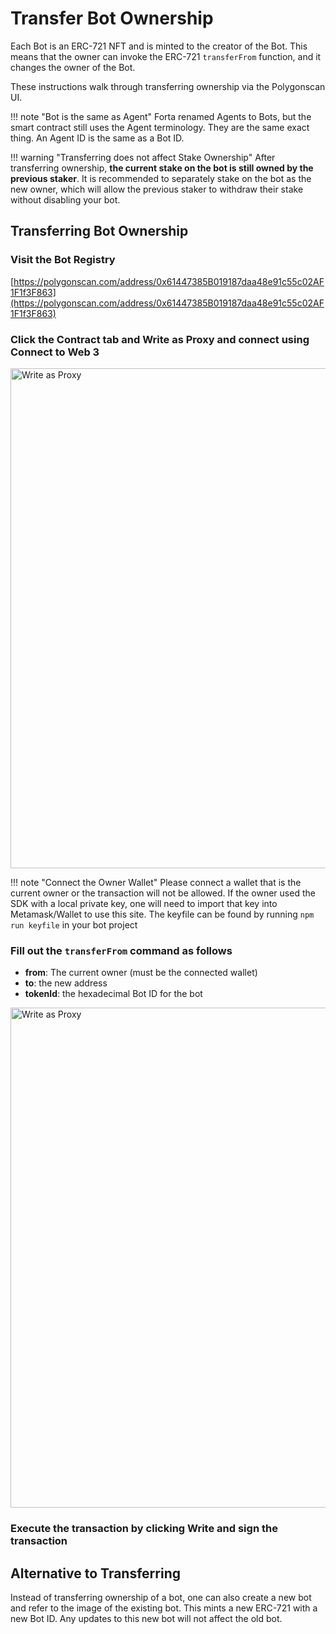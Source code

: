 # Transfer Bot Ownership

Each Bot is an ERC-721 NFT and is minted to the creator of the Bot. This means that the owner can invoke the ERC-721 `transferFrom` function, and it changes the owner of the Bot.

These instructions walk through transferring ownership via the Polygonscan UI.

!!! note "Bot is the same as Agent"
    Forta renamed Agents to Bots, but the smart contract still uses the Agent terminology. They are the same exact thing. An Agent ID is the same as a Bot ID.

!!! warning "Transferring does not affect Stake Ownership"
    After transferring ownership, **the current stake on the bot is still owned by the previous staker**. It is recommended to separately stake on the bot as the new owner, which will allow the previous staker to withdraw their stake without disabling your bot.

## Transferring Bot Ownership

### Visit the **Bot Registry**
[https://polygonscan.com/address/0x61447385B019187daa48e91c55c02AF1F1f3F863](https://polygonscan.com/address/0x61447385B019187daa48e91c55c02AF1F1f3F863)

### Click the **Contract** tab and **Write as Proxy** and connect using **Connect to Web 3**

<img src="../registry-write-as-proxy.png" alt="Write as Proxy" width="800"/>

!!! note "Connect the Owner Wallet"
    Please connect a wallet that is the current owner or the transaction will not be allowed.  If the owner used the SDK with a local private key, one will need to import that key into Metamask/Wallet to use this site.  The keyfile can be found by running `npm run keyfile` in your bot project

### Fill out the `transferFrom` command as follows

- **from**: The current owner (must be the connected wallet)
- **to**: the new address
- **tokenId**: the hexadecimal Bot ID for the bot

<img src="../transfer-from-form.png" alt="Write as Proxy" width="800"/>

### Execute the transaction by clicking **Write** and sign the transaction

## Alternative to Transferring

Instead of transferring ownership of a bot, one can also create a new bot and refer to the image of the existing bot.  This mints a new ERC-721 with a new Bot ID.  Any updates to this new bot will not affect the old bot.  